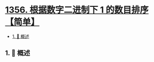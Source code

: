 # [1356. 根据数字二进制下 1 的数目排序【简单】](https://github.com/tnotesjs/TNotes.leetcode/tree/main/notes/1356.%20%E6%A0%B9%E6%8D%AE%E6%95%B0%E5%AD%97%E4%BA%8C%E8%BF%9B%E5%88%B6%E4%B8%8B%201%20%E7%9A%84%E6%95%B0%E7%9B%AE%E6%8E%92%E5%BA%8F%E3%80%90%E7%AE%80%E5%8D%95%E3%80%91)

<!-- region:toc -->

- [1. 📝 概述](#1--概述)

<!-- endregion:toc -->

## 1. 📝 概述
